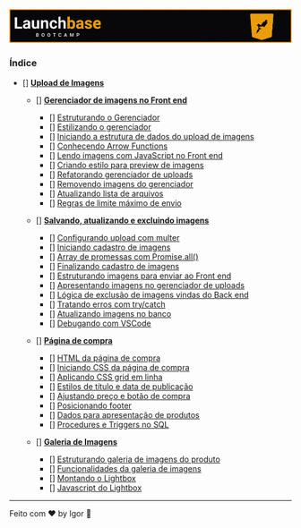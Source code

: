 <div style="text-align: center;">
  <a href="#">
    <img alt="LaunchBase" src="../../.github/logo.jpg"/>
  </a>
</div>

### **Índice**

- [] [**Upload de Imagens**](#)

  - [] [**Gerenciador de imagens no Front end**](#)
    - [] [Estruturando o Gerenciador](#)
    - [] [Estilizando o gerenciador](#)
    - [] [Iniciando a estrutura de dados do upload de imagens](#)
    - [] [Conhecendo Arrow Functions](#)
    - [] [Lendo imagens com JavaScript no Front end](#)
    - [] [Criando estilo para preview de imagens](#)
    - [] [Refatorando gerenciador de uploads](#)
    - [] [Removendo imagens do gerenciador](#)
    - [] [Atualizando lista de arquivos](#)
    - [] [Regras de limite máximo de envio](#)

  - [] [**Salvando, atualizando e excluindo imagens**](#)
    - [] [Configurando upload com multer](#)
    - [] [Iniciando cadastro de imagens](#)
    - [] [Array de promessas com Promise.all()](#)
    - [] [Finalizando cadastro de imagens](#)
    - [] [Estruturando imagens para enviar ao Front end](#)
    - [] [Apresentando imagens no gerenciador de uploads](#)
    - [] [Lógica de exclusão de imagens vindas do Back end](#)
    - [] [Tratando erros com try/catch](#)
    - [] [Atualizando imagens no banco](#)
    - [] [Debugando com VSCode](#)

  - [] [**Página de compra**](#)
    - [] [HTML da página de compra](#)
    - [] [Iniciando CSS da página de compra](#)
    - [] [Aplicando CSS grid em linha](#)
    - [] [Estilos de título e data de publicação](#)
    - [] [Ajustando preço e botão de compra](#)
    - [] [Posicionando footer](#)
    - [] [Dados para apresentação de produtos](#)
    - [] [Procedures e Triggers no SQL](#)

  - [] [**Galeria de Imagens**](#)
    - [] [Estruturando galeria de imagens do produto](#)
    - [] [Funcionalidades da galeria de imagens](#)
    - [] [Montando o Lightbox](#)
    - [] [Javascript do Lightbox](#)

---

Feito com ❤ by Igor 🖖